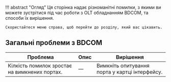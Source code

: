 !!! abstract "Огляд"
    Ця сторінка надає різноманітні помилки, з якими ви можете зустрітися під час роботи з OLT обладнанням BDCOM, та способи їх вирішення.

    Скористайтеся меню справа, щоб перейти до розділу, який вас цікавить.

## Загальні проблеми з BDCOM
| Проблема | Опис | Вирішення |
| ------- | ----------- | -------- |
| Кілкість помилок зростає на вимкнених портах. | — | Вимкніть опитування порта у картці інтерфейсу. |